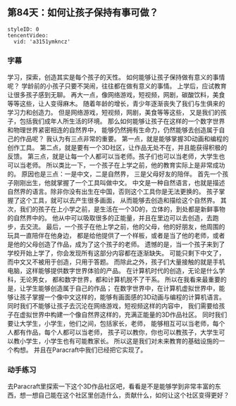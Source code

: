 ## 第84天：如何让孩子保持有事可做？

```@TencentVideo
styleID: 0
tencentVideo:
  vid: 'a3151ymkncz'

```


### 字幕

学习，探索，创造其实是每个孩子的天性。 
如何能够让孩子保持做有意义的事情呢？
学龄前的小孩子只要不哭闹，往往都在做有意义的事情。 
上学后，应试教育让很多孩子感到无聊。
再大一点，像网络游戏，短视频，网剧，碳酸饮料，美食等等这些，让人变得麻木。
随着年龄的增长，青少年逐渐丧失了我们与生俱来的学习力和创造力。
但是网络游戏，短视频，网剧，美食等等这些，
又是我们的孩子，包括我们成年人所生活的环境。
那么如何能够让孩子在这样的一个数字世界和物理世界紧密相连的自然界中，
能够仍然拥有生命力，仍然能够去创造属于自己的作品呢？
我认为有三点非常的重要。
第一点，就是能够掌握3D动画和编程的创作工具。
第二点，就是要有一个3D社区，让作品无处不在，并且能获得积极的反馈。
第三点，就是让每一个人都可以当老师。孩子们也可以当老师，大学生也可以当老师。
所以类比一下，一个孩子在上学之前，他的教育实际上是非常成功的。
原因也是三点：一是中文，二是自然界， 三是父母好友的陪伴。
首先一个孩子刚刚出生，他就掌握了一个工具叫做中文。
中文是一种自然语言，也就是描述自然界的语言。除非你没有出生在中国，否则这个工具你是无法更换的。
孩子掌握了这个工具，就可以去产生很多画面，
从而能够去创造和描绘这个自然界。
其次，我们的孩子在上小学之前，是生活在一个3D的，立体的，到处都是新鲜事物的自然界中的。
他从中可以吸取很多的正能量，并且在里边可以去创造，去跑步，去交流。
最后，一个孩子在他上学之前，他的父母，他的好朋友，他周围的玩具一直陪伴在他身边，
都是给他提供了一个样板，或者是当了他的老师，或者是他的父母创造了作品，成为了这个孩子的老师。
遗憾的是，当一个孩子来到了学校开始上学了，你会发现所有这部分内容都在逐渐缺失。
可能只剩下中文了，而中文又不被用于创造，只用于答题。
而除此之外，孩子们大量接触的就是手机电脑，这样能够提供数字世界体验的产品。
在计算机时代的创造，无论是什么学科，无论男女，
都和数字世界，都和计算机脱不了干系。
所以在我看来最重要的是，让学生能够创造属于自己的作品；
在数字世界中，在计算机虚拟世界中，能够让孩子掌握一个像中文这样的，能够有画面感的3D动画与编程的计算机语言。
同时我们不能够让孩子去沉沦在网络游戏，短视频这样的内容中，
我们需要给孩子在虚拟世界中构建一个像自然界这样的，充满正能量的3D作品社区。
同时我们要让大学生，小学生，他们之间，包括家长，老师，
能够相互可以当老师，每个人都有作品，每个人都可以当老师，
孩子可以教你，你也可以教孩子，大学生可以教小学生，小学生也有可能教家长。
所以这是我们对未来教育的基础设施的一个构想。
并且在Paracraft中我们已经把它实现了。

### 动手练习
去Paracraft里探索一下这个3D作品社区吧，看看是不是能够学到非常丰富的东西，想一想自己能在这个社区里创造什么，贡献什么，如何让这个社区变得更好？

